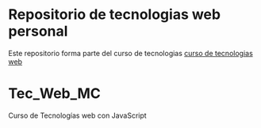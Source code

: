 # Repositorio de tecnologias web personal

Este repositorio forma parte del curso de tecnologias [curso de tecnologias web](https://github.com/adrianeguez/Tec_Web_Js_2016_B)

# Tec_Web_MC
Curso de Tecnologías web con JavaScript
